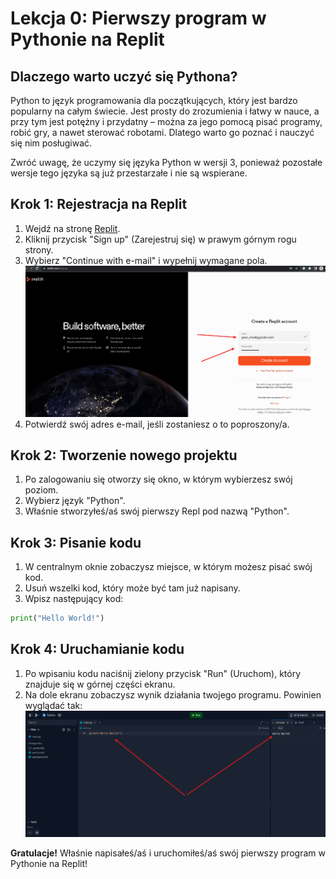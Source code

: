 # Lekcja 0: Pierwszy program w Pythonie na Replit
## Dlaczego warto uczyć się Pythona?

Python to język programowania dla początkujących, który jest bardzo popularny na całym świecie. Jest prosty do zrozumienia i łatwy w nauce, a przy tym jest potężny i przydatny – można za jego pomocą pisać programy, robić gry, a nawet sterować robotami. Dlatego warto go poznać i nauczyć się nim posługiwać.

Zwróć uwagę, że uczymy się języka Python w wersji 3, ponieważ pozostałe wersje tego języka są już przestarzałe i nie są wspierane.



## Krok 1: Rejestracja na Replit
1. Wejdź na stronę [Replit](https://replit.com/).
2. Kliknij przycisk "Sign up" (Zarejestruj się) w prawym górnym rogu strony.
3. Wybierz "Continue with e-mail" i wypełnij wymagane pola.
![obrazek1](images/u0_img0.png)
4. Potwierdź swój adres e-mail, jeśli zostaniesz o to poproszony/a.

## Krok 2: Tworzenie nowego projektu
1. Po zalogowaniu się otworzy się okno, w którym wybierzesz swój poziom.
2. Wybierz język "Python".
3. Właśnie stworzyłeś/aś swój pierwszy Repl pod nazwą "Python".

## Krok 3: Pisanie kodu
1. W centralnym oknie zobaczysz miejsce, w którym możesz pisać swój kod.
2. Usuń wszelki kod, który może być tam już napisany.
3. Wpisz następujący kod:
```python
print("Hello World!")
```

## Krok 4: Uruchamianie kodu
1. Po wpisaniu kodu naciśnij zielony przycisk "Run" (Uruchom), który znajduje się w górnej części ekranu.
2. Na dole ekranu zobaczysz wynik działania twojego programu. Powinien wyglądać tak:
![obrazek1](images/u0_img1.png)

**Gratulacje!** Właśnie napisałeś/aś i uruchomiłeś/aś swój pierwszy program w Pythonie na Replit!



